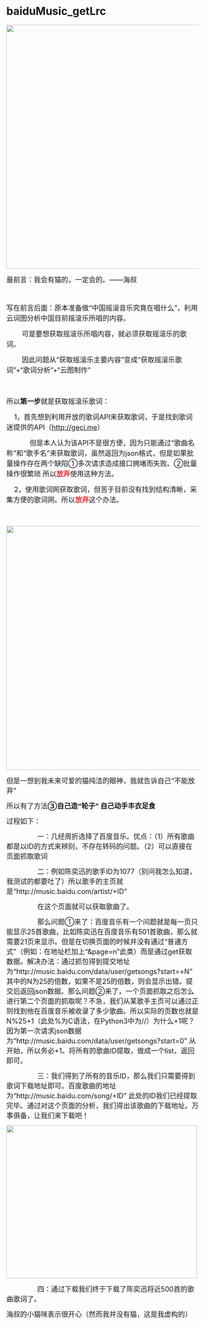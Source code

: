 # baiduMusic_getLrc
<p>
	<img src="http://www.wicos.me/wp-content/uploads/2018/02/2018021922204471-821x640.jpg" alt="" width="821" height="640" class="aligncenter size-large wp-image-395" /> 
</p>
<p>
	<span style="font-size:18px;">最前言：我会有猫的，一定会的。——海叔</span> 
</p>
<p>
	<span style="font-size:18px;"><br />
</span> 
</p>
<p>
	<span style="font-size:18px;line-height:27px;">写在前言后面：原本准备做“中国摇滚音乐究竟在唱什么”，利用云词图分析中国目前摇滚乐所唱的内容。</span> 
</p>
<p>
	<span style="font-size:18px;line-height:27px;">&nbsp;&nbsp;&nbsp;&nbsp;&nbsp; &nbsp; 可是要想获取摇滚乐所唱内容，就必须获取摇滚乐的歌词。<br />
</span> 
</p>
<p>
	<span style="font-size:18px;line-height:27px;">&nbsp;&nbsp;&nbsp;&nbsp;&nbsp; &nbsp; 因此问题从“获取摇滚乐主要内容”变成“获取摇滚乐歌词”+“歌词分析”+“云图制作”<br />
</span> 
</p>
<p>
	<span style="font-size:18px;line-height:27px;"><br />
</span> 
</p>
<p>
	<span style="font-size:18px;line-height:27px;">所以<strong>第一步</strong>就是获取摇滚乐歌词：</span> 
</p>
<p>
	<span style="font-size:18px;line-height:27px;">&nbsp; &nbsp; 1，首先想到利用开放的歌词API来获取歌词，于是找到歌词迷提供的API（<a href="http://geci.me" target="_blank">http://geci.me</a>）</span> 
</p>
<p>
	<span style="font-size:18px;line-height:27px;">&nbsp;&nbsp;&nbsp;&nbsp;&nbsp; &nbsp; &nbsp;&nbsp;&nbsp;&nbsp;但是本人认为该API不是很方便，因为只能通过“歌曲名称”和“歌手名”来获取歌词，虽然返回为json格式，但是如果批量操作存在两个缺陷①多次请求造成接口拥堵而失败。②批量操作很繁琐 所以<span style="color:#E53333;"><strong>放弃</strong></span>使用这种方法。<br />
</span> 
</p>
<p>
	<span style="font-size:18px;line-height:27px;">&nbsp; &nbsp; 2，使用歌词网获取歌词，但苦于目前没有找到结构清晰，采集方便的歌词网。所以<span style="color:#E53333;"><strong>放弃</strong></span>这个办法。<br />
</span> 
</p>
<p>
	<span style="font-size:18px;line-height:27px;"><br />
</span> 
</p>
<p>
	<img src="http://www.wicos.me/wp-content/uploads/2018/02/2018021923110879-640x640.png" alt="" width="640" height="640" class="aligncenter size-large wp-image-396" /> 
</p>
<p>
	<span style="font-size:18px;">但是一想到我未来可爱的猫纯洁的眼神，我就告诉自己“不能放弃”</span> 
</p>
<p>
	<span style="font-size:18px;">所以有了方法<strong>③自己造“轮子” 自己动手丰衣足食&nbsp;</strong></span> 
</p>
<p>
	<span style="font-size:18px;">过程如下：</span> 
</p>
<p>
	<span style="font-size:18px;">&nbsp;&nbsp;&nbsp;&nbsp;&nbsp;&nbsp;&nbsp;&nbsp;&nbsp;&nbsp;&nbsp;&nbsp;&nbsp;&nbsp;&nbsp;&nbsp;一：几经周折选择了百度音乐。优点：（1）所有歌曲都是以ID的方式来辨别，不存在转码的问题。（2）可以直接在页面抓取歌词</span> 
</p>
<p>
	<span style="font-size:18px;">&nbsp;&nbsp;&nbsp;&nbsp;&nbsp;&nbsp;&nbsp;&nbsp;&nbsp;&nbsp;&nbsp;&nbsp;&nbsp;&nbsp;&nbsp;&nbsp;二：例如陈奕迅的歌手ID为1077（别问我怎么知道，我测试的都要吐了）所以歌手的主页就是“http://music.baidu.com/artist/+ID”</span> 
</p>
<p>
	<span style="font-size:18px;">&nbsp;&nbsp;&nbsp;&nbsp;&nbsp;&nbsp;&nbsp;&nbsp;&nbsp;&nbsp;&nbsp;&nbsp;&nbsp; &nbsp; 在这个页面就可以获取歌曲了。<br />
</span> 
</p>
<p>
	<span style="font-size:18px;">&nbsp;&nbsp;&nbsp;&nbsp;&nbsp;&nbsp;&nbsp;&nbsp;&nbsp;&nbsp;&nbsp;&nbsp;&nbsp; &nbsp; 那么问题①来了：百度音乐有一个问题就是每一页只能显示25首歌曲，比如陈奕迅在百度音乐有501首歌曲，那么就需要21页来显示。但是在切换页面的时候并没有通过“普通方式”（例如：在地址栏加上“&amp;page=n”此类）而是通过get获取数据。解决办法：通过抓包得到提交地址为“http://music.baidu.com/data/user/getsongs?start=+N” 其中的N为25的倍数，如果不是25的倍数，则会显示出错。提交后返回json数据。那么问题②来了，一个页面抓取之后怎么进行第二个页面的抓取呢？不急，我们从某歌手主页可以通过正则找到他在百度音乐被收录了多少歌曲。所以实际的页数也就是N%25+1（此处%为C语法，在Python3中为//）为什么+1呢？因为第一次请求json数据为“http://music.baidu.com/data/user/getsongs?start=0” 从开始，所以务必+1。将所有的歌曲ID提取，做成一个list，返回即可。<br />
</span> 
</p>
<p>
	<span style="font-size:18px;">&nbsp;&nbsp;&nbsp;&nbsp;&nbsp;&nbsp;&nbsp;&nbsp;&nbsp;&nbsp;&nbsp;&nbsp;&nbsp; &nbsp; 三：我们得到了所有的音乐ID，那么我们只需要得到歌词下载地址即可。百度歌曲的地址为“http://music.baidu.com/song/+ID” 此处的ID我们已经提取完毕。通过对这个页面的分析，我们得出该歌曲的下载地址。万事俱备，让我们来下载吧！<br />
</span> 
</p>
<p>
	<span style="font-size:18px;"><img src="http://www.wicos.me/wp-content/uploads/2018/02/2018021923315410.jpg" alt="" width="500" height="401" class="aligncenter size-full wp-image-397" /><br />
</span> 
</p>
<p>
	<span style="font-size:18px;">&nbsp;&nbsp;&nbsp;&nbsp;&nbsp;&nbsp;&nbsp;&nbsp;&nbsp;&nbsp;&nbsp;&nbsp;&nbsp; &nbsp; 四：通过下载我们终于下载了陈奕迅将近500首的歌曲歌词了。</span> 
</p>
<p>
	<span style="font-size:18px;">海叔的小猫咪表示很开心（然而我并没有猫，这是我虚构的）</span> 
</p>
<p>
	<span style="font-size:18px;"><br />
</span> 
</p>
<br />
